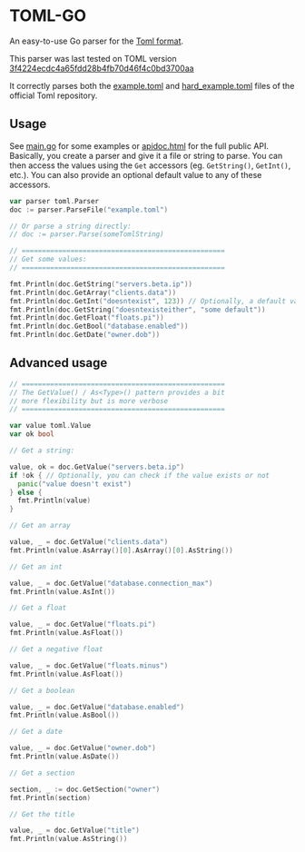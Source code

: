 TOML-GO
=======

An easy-to-use Go parser for the [Toml format](https://github.com/mojombo/toml).

This parser was last tested on TOML version [3f4224ecdc4a65fdd28b4fb70d46f4c0bd3700aa](https://github.com/mojombo/toml/tree/00f11b019406531c8c7989846b1c1a54e9b8d8bb)

It correctly parses both the [example.toml](https://github.com/mojombo/toml/blob/master/tests/example.toml) and [hard_example.toml](https://github.com/mojombo/toml/blob/master/tests/hard_example.toml) files of the official Toml repository.

Usage
-----

See [main.go](main.go) for some examples or [apidoc.html](apidoc.html) for the full public API. Basically, you create a parser and give it a file or string to parse. You can then access the values using the `Get` accessors (eg. `GetString()`, `GetInt()`, etc.). You can also provide an optional default value to any of these accessors.

```go
var parser toml.Parser
doc := parser.ParseFile("example.toml")

// Or parse a string directly:
// doc := parser.Parse(someTomlString)

// ==================================================
// Get some values:
// ==================================================

fmt.Println(doc.GetString("servers.beta.ip"))
fmt.Println(doc.GetArray("clients.data"))
fmt.Println(doc.GetInt("doesntexist", 123)) // Optionally, a default value can be provided
fmt.Println(doc.GetString("doesntexisteither", "some default"))
fmt.Println(doc.GetFloat("floats.pi"))
fmt.Println(doc.GetBool("database.enabled"))
fmt.Println(doc.GetDate("owner.dob"))
```

Advanced usage
--------------

```go
// ==================================================
// The GetValue() / As<Type>() pattern provides a bit
// more flexibility but is more verbose
// ==================================================

var value toml.Value
var ok bool

// Get a string:

value, ok = doc.GetValue("servers.beta.ip")
if !ok { // Optionally, you can check if the value exists or not
  panic("value doesn't exist")
} else {
  fmt.Println(value)
}

// Get an array

value, _ = doc.GetValue("clients.data")
fmt.Println(value.AsArray()[0].AsArray()[0].AsString())

// Get an int

value, _ = doc.GetValue("database.connection_max")
fmt.Println(value.AsInt())

// Get a float

value, _ = doc.GetValue("floats.pi")
fmt.Println(value.AsFloat())

// Get a negative float

value, _ = doc.GetValue("floats.minus")
fmt.Println(value.AsFloat())

// Get a boolean

value, _ = doc.GetValue("database.enabled")
fmt.Println(value.AsBool())

// Get a date

value, _ = doc.GetValue("owner.dob")
fmt.Println(value.AsDate())

// Get a section

section, _ := doc.GetSection("owner")
fmt.Println(section)

// Get the title

value, _ = doc.GetValue("title")
fmt.Println(value.AsString())
```
